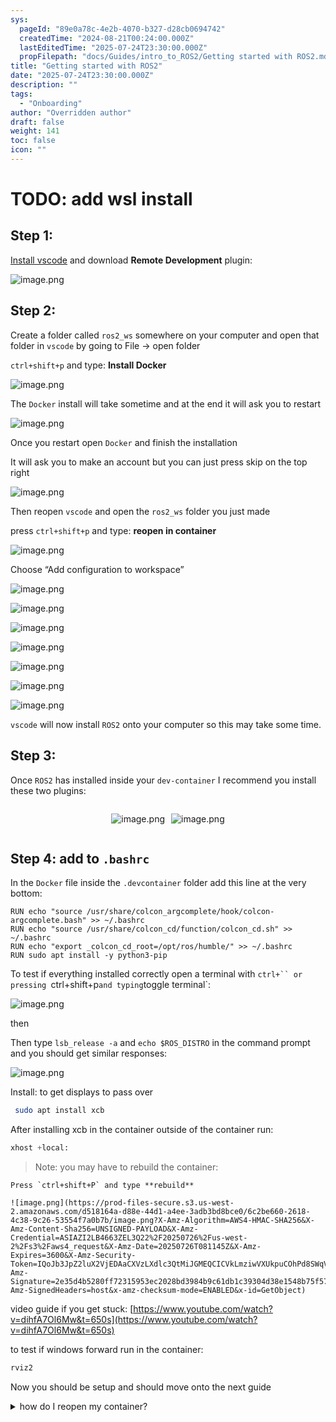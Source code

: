 ```yaml
---
sys:
  pageId: "89e0a78c-4e2b-4070-b327-d28cb0694742"
  createdTime: "2024-08-21T00:24:00.000Z"
  lastEditedTime: "2025-07-24T23:30:00.000Z"
  propFilepath: "docs/Guides/intro_to_ROS2/Getting started with ROS2.md"
title: "Getting started with ROS2"
date: "2025-07-24T23:30:00.000Z"
description: ""
tags:
  - "Onboarding"
author: "Overridden author"
draft: false
weight: 141
toc: false
icon: ""
---
```


# TODO: add wsl install

## Step 1:

[Install vscode](https://code.visualstudio.com/download) and download **Remote Development** plugin:

![image.png](https://prod-files-secure.s3.us-west-2.amazonaws.com/d518164a-d88e-44d1-a4ee-3adb3bd8bce0/efb52993-1881-4a40-b95e-6f020334f022/image.png?X-Amz-Algorithm=AWS4-HMAC-SHA256&X-Amz-Content-Sha256=UNSIGNED-PAYLOAD&X-Amz-Credential=ASIAZI2LB466U3C5MSNS%2F20250726%2Fus-west-2%2Fs3%2Faws4_request&X-Amz-Date=20250726T081141Z&X-Amz-Expires=3600&X-Amz-Security-Token=IQoJb3JpZ2luX2VjEDAaCXVzLXdlc3QtMiJIMEYCIQCg%2B%2FfDcBDOF2xsMiMdrbevayJMZRu7zfRyvqMeLC7IBQIhALBc2%2BehFl%2FROZN7fXBslor2GRfcpGA3nNTOciJvb0YRKv8DCFkQABoMNjM3NDIzMTgzODA1IgyQvFqhd9O%2BspViH0oq3APRuu7lVvzTPnDu3CcVOo3AIYrvHc7Afn14ZZt5jRoGV1kR0aBlvZLfQR%2F0hS1cPIN31nrdlNBkQYK6sd8iguN1ZSvmycK3RSzopP0ETBLZQRuDUnHIkwxOM1KFXqdqvSMPNBuqAj1y4HjpstSnkB%2Fj4GuHattl1OhQui%2F7FhMExncRyEchfx40oPBaZ73C8%2Fpr81n0diig5QMx8IuBFbayzOGz1cPbR6YaxDNlVhUrqSly99f%2BtOOW06Bd1np0itfLJdLsT6WDTae06fQ6n37Ly3%2BPWtOPKw3raEh1txbQpmdA0JOv7U5KmKtW%2FSiGXZLrfAkz4vthuixbqHT79ryxFP3ZTeHqKik0RKUVFPrY3W0f6XL%2BLGv21L%2BEaGJDlFUmXLwWPOTbwjRnlVH9WDmwZhSQAkgK3OCa%2FZ8bwLdokGcsL1iQ5XVcnuMp8G3mYfJk5F6lnxTWO6jsgXWx6ET9%2BVOB%2FCv0fzpV9cCetLRpnsgTWVQdTRLgB7wnTr%2F2YYLFEz3VpKofUU5yBRab2OysmLEYFTru5hNDUnDSvCRrZ3Ttsem4NvAg%2BpTvlYMb0VZVvQOgO0sFp5mN92xHRamCbTPfUlTv7p0tECzlKjBDrBNsX6ax9rLaEheSjzD4hpLEBjqkARRNNqKCDSTUkCMHwHXqYo9mprhouL%2BuyAIeyDi31XBklp0fLRorTy9UvRoLFkOAt2x0vaEuU%2BCII8bpydizMUtNWQlp6m09g1ORyWIjWSR8z7KIKxG5%2FaA9fAni1q3wkmVgAy58QfjdXMEsCiovRx6AuQs8HIlUUTgf0Ze4Xx4k%2FQTjY6jR9UWBa6Ej2JZKu6cVZkHCovprYV4pplC7YrsXxZwk&X-Amz-Signature=01c30e310b594f1c4a4cb9c71daad43008762a7938b30023cd14012a8fc91b99&X-Amz-SignedHeaders=host&x-amz-checksum-mode=ENABLED&x-id=GetObject)

## Step 2:

Create a folder called `ros2_ws` somewhere on your computer and open that folder in `vscode` by going to File → open folder 

`ctrl+shift+p` and type: **Install Docker**

![image.png](https://prod-files-secure.s3.us-west-2.amazonaws.com/d518164a-d88e-44d1-a4ee-3adb3bd8bce0/2269dc0e-1cd5-47ff-bceb-c04ad9b2eab0/image.png?X-Amz-Algorithm=AWS4-HMAC-SHA256&X-Amz-Content-Sha256=UNSIGNED-PAYLOAD&X-Amz-Credential=ASIAZI2LB466U3C5MSNS%2F20250726%2Fus-west-2%2Fs3%2Faws4_request&X-Amz-Date=20250726T081141Z&X-Amz-Expires=3600&X-Amz-Security-Token=IQoJb3JpZ2luX2VjEDAaCXVzLXdlc3QtMiJIMEYCIQCg%2B%2FfDcBDOF2xsMiMdrbevayJMZRu7zfRyvqMeLC7IBQIhALBc2%2BehFl%2FROZN7fXBslor2GRfcpGA3nNTOciJvb0YRKv8DCFkQABoMNjM3NDIzMTgzODA1IgyQvFqhd9O%2BspViH0oq3APRuu7lVvzTPnDu3CcVOo3AIYrvHc7Afn14ZZt5jRoGV1kR0aBlvZLfQR%2F0hS1cPIN31nrdlNBkQYK6sd8iguN1ZSvmycK3RSzopP0ETBLZQRuDUnHIkwxOM1KFXqdqvSMPNBuqAj1y4HjpstSnkB%2Fj4GuHattl1OhQui%2F7FhMExncRyEchfx40oPBaZ73C8%2Fpr81n0diig5QMx8IuBFbayzOGz1cPbR6YaxDNlVhUrqSly99f%2BtOOW06Bd1np0itfLJdLsT6WDTae06fQ6n37Ly3%2BPWtOPKw3raEh1txbQpmdA0JOv7U5KmKtW%2FSiGXZLrfAkz4vthuixbqHT79ryxFP3ZTeHqKik0RKUVFPrY3W0f6XL%2BLGv21L%2BEaGJDlFUmXLwWPOTbwjRnlVH9WDmwZhSQAkgK3OCa%2FZ8bwLdokGcsL1iQ5XVcnuMp8G3mYfJk5F6lnxTWO6jsgXWx6ET9%2BVOB%2FCv0fzpV9cCetLRpnsgTWVQdTRLgB7wnTr%2F2YYLFEz3VpKofUU5yBRab2OysmLEYFTru5hNDUnDSvCRrZ3Ttsem4NvAg%2BpTvlYMb0VZVvQOgO0sFp5mN92xHRamCbTPfUlTv7p0tECzlKjBDrBNsX6ax9rLaEheSjzD4hpLEBjqkARRNNqKCDSTUkCMHwHXqYo9mprhouL%2BuyAIeyDi31XBklp0fLRorTy9UvRoLFkOAt2x0vaEuU%2BCII8bpydizMUtNWQlp6m09g1ORyWIjWSR8z7KIKxG5%2FaA9fAni1q3wkmVgAy58QfjdXMEsCiovRx6AuQs8HIlUUTgf0Ze4Xx4k%2FQTjY6jR9UWBa6Ej2JZKu6cVZkHCovprYV4pplC7YrsXxZwk&X-Amz-Signature=d6d422658546ee494eac556acd269fece9f856eb4120255bd27b6d843f55889f&X-Amz-SignedHeaders=host&x-amz-checksum-mode=ENABLED&x-id=GetObject)

The `Docker` install will take sometime and at the end it will ask you to restart

![image.png](https://prod-files-secure.s3.us-west-2.amazonaws.com/d518164a-d88e-44d1-a4ee-3adb3bd8bce0/ed233f78-be33-4b1f-b89c-9c346c0e961e/image.png?X-Amz-Algorithm=AWS4-HMAC-SHA256&X-Amz-Content-Sha256=UNSIGNED-PAYLOAD&X-Amz-Credential=ASIAZI2LB466U3C5MSNS%2F20250726%2Fus-west-2%2Fs3%2Faws4_request&X-Amz-Date=20250726T081141Z&X-Amz-Expires=3600&X-Amz-Security-Token=IQoJb3JpZ2luX2VjEDAaCXVzLXdlc3QtMiJIMEYCIQCg%2B%2FfDcBDOF2xsMiMdrbevayJMZRu7zfRyvqMeLC7IBQIhALBc2%2BehFl%2FROZN7fXBslor2GRfcpGA3nNTOciJvb0YRKv8DCFkQABoMNjM3NDIzMTgzODA1IgyQvFqhd9O%2BspViH0oq3APRuu7lVvzTPnDu3CcVOo3AIYrvHc7Afn14ZZt5jRoGV1kR0aBlvZLfQR%2F0hS1cPIN31nrdlNBkQYK6sd8iguN1ZSvmycK3RSzopP0ETBLZQRuDUnHIkwxOM1KFXqdqvSMPNBuqAj1y4HjpstSnkB%2Fj4GuHattl1OhQui%2F7FhMExncRyEchfx40oPBaZ73C8%2Fpr81n0diig5QMx8IuBFbayzOGz1cPbR6YaxDNlVhUrqSly99f%2BtOOW06Bd1np0itfLJdLsT6WDTae06fQ6n37Ly3%2BPWtOPKw3raEh1txbQpmdA0JOv7U5KmKtW%2FSiGXZLrfAkz4vthuixbqHT79ryxFP3ZTeHqKik0RKUVFPrY3W0f6XL%2BLGv21L%2BEaGJDlFUmXLwWPOTbwjRnlVH9WDmwZhSQAkgK3OCa%2FZ8bwLdokGcsL1iQ5XVcnuMp8G3mYfJk5F6lnxTWO6jsgXWx6ET9%2BVOB%2FCv0fzpV9cCetLRpnsgTWVQdTRLgB7wnTr%2F2YYLFEz3VpKofUU5yBRab2OysmLEYFTru5hNDUnDSvCRrZ3Ttsem4NvAg%2BpTvlYMb0VZVvQOgO0sFp5mN92xHRamCbTPfUlTv7p0tECzlKjBDrBNsX6ax9rLaEheSjzD4hpLEBjqkARRNNqKCDSTUkCMHwHXqYo9mprhouL%2BuyAIeyDi31XBklp0fLRorTy9UvRoLFkOAt2x0vaEuU%2BCII8bpydizMUtNWQlp6m09g1ORyWIjWSR8z7KIKxG5%2FaA9fAni1q3wkmVgAy58QfjdXMEsCiovRx6AuQs8HIlUUTgf0Ze4Xx4k%2FQTjY6jR9UWBa6Ej2JZKu6cVZkHCovprYV4pplC7YrsXxZwk&X-Amz-Signature=39d49c9f3f1e4aaf1b4e15dae99cf48d0f38e4e82dd5070c676ff1b7a6e0450e&X-Amz-SignedHeaders=host&x-amz-checksum-mode=ENABLED&x-id=GetObject)

Once you restart open `Docker` and finish the installation

It will ask you to make an account but you can just press skip on the top right

![image.png](https://prod-files-secure.s3.us-west-2.amazonaws.com/d518164a-d88e-44d1-a4ee-3adb3bd8bce0/21010ad9-1659-4fd9-9f59-9932a09b2a3d/image.png?X-Amz-Algorithm=AWS4-HMAC-SHA256&X-Amz-Content-Sha256=UNSIGNED-PAYLOAD&X-Amz-Credential=ASIAZI2LB466U3C5MSNS%2F20250726%2Fus-west-2%2Fs3%2Faws4_request&X-Amz-Date=20250726T081141Z&X-Amz-Expires=3600&X-Amz-Security-Token=IQoJb3JpZ2luX2VjEDAaCXVzLXdlc3QtMiJIMEYCIQCg%2B%2FfDcBDOF2xsMiMdrbevayJMZRu7zfRyvqMeLC7IBQIhALBc2%2BehFl%2FROZN7fXBslor2GRfcpGA3nNTOciJvb0YRKv8DCFkQABoMNjM3NDIzMTgzODA1IgyQvFqhd9O%2BspViH0oq3APRuu7lVvzTPnDu3CcVOo3AIYrvHc7Afn14ZZt5jRoGV1kR0aBlvZLfQR%2F0hS1cPIN31nrdlNBkQYK6sd8iguN1ZSvmycK3RSzopP0ETBLZQRuDUnHIkwxOM1KFXqdqvSMPNBuqAj1y4HjpstSnkB%2Fj4GuHattl1OhQui%2F7FhMExncRyEchfx40oPBaZ73C8%2Fpr81n0diig5QMx8IuBFbayzOGz1cPbR6YaxDNlVhUrqSly99f%2BtOOW06Bd1np0itfLJdLsT6WDTae06fQ6n37Ly3%2BPWtOPKw3raEh1txbQpmdA0JOv7U5KmKtW%2FSiGXZLrfAkz4vthuixbqHT79ryxFP3ZTeHqKik0RKUVFPrY3W0f6XL%2BLGv21L%2BEaGJDlFUmXLwWPOTbwjRnlVH9WDmwZhSQAkgK3OCa%2FZ8bwLdokGcsL1iQ5XVcnuMp8G3mYfJk5F6lnxTWO6jsgXWx6ET9%2BVOB%2FCv0fzpV9cCetLRpnsgTWVQdTRLgB7wnTr%2F2YYLFEz3VpKofUU5yBRab2OysmLEYFTru5hNDUnDSvCRrZ3Ttsem4NvAg%2BpTvlYMb0VZVvQOgO0sFp5mN92xHRamCbTPfUlTv7p0tECzlKjBDrBNsX6ax9rLaEheSjzD4hpLEBjqkARRNNqKCDSTUkCMHwHXqYo9mprhouL%2BuyAIeyDi31XBklp0fLRorTy9UvRoLFkOAt2x0vaEuU%2BCII8bpydizMUtNWQlp6m09g1ORyWIjWSR8z7KIKxG5%2FaA9fAni1q3wkmVgAy58QfjdXMEsCiovRx6AuQs8HIlUUTgf0Ze4Xx4k%2FQTjY6jR9UWBa6Ej2JZKu6cVZkHCovprYV4pplC7YrsXxZwk&X-Amz-Signature=f81171cff7750f6d6a8d039b075a5b855e60540f4e25c6968e84c7098f62289b&X-Amz-SignedHeaders=host&x-amz-checksum-mode=ENABLED&x-id=GetObject)

Then reopen `vscode` and open the `ros2_ws` folder you just made

press `ctrl+shift+p` and type: **reopen in container**

![image.png](https://prod-files-secure.s3.us-west-2.amazonaws.com/d518164a-d88e-44d1-a4ee-3adb3bd8bce0/4e93b8c2-41ad-488c-8095-c74205196118/image.png?X-Amz-Algorithm=AWS4-HMAC-SHA256&X-Amz-Content-Sha256=UNSIGNED-PAYLOAD&X-Amz-Credential=ASIAZI2LB466U3C5MSNS%2F20250726%2Fus-west-2%2Fs3%2Faws4_request&X-Amz-Date=20250726T081141Z&X-Amz-Expires=3600&X-Amz-Security-Token=IQoJb3JpZ2luX2VjEDAaCXVzLXdlc3QtMiJIMEYCIQCg%2B%2FfDcBDOF2xsMiMdrbevayJMZRu7zfRyvqMeLC7IBQIhALBc2%2BehFl%2FROZN7fXBslor2GRfcpGA3nNTOciJvb0YRKv8DCFkQABoMNjM3NDIzMTgzODA1IgyQvFqhd9O%2BspViH0oq3APRuu7lVvzTPnDu3CcVOo3AIYrvHc7Afn14ZZt5jRoGV1kR0aBlvZLfQR%2F0hS1cPIN31nrdlNBkQYK6sd8iguN1ZSvmycK3RSzopP0ETBLZQRuDUnHIkwxOM1KFXqdqvSMPNBuqAj1y4HjpstSnkB%2Fj4GuHattl1OhQui%2F7FhMExncRyEchfx40oPBaZ73C8%2Fpr81n0diig5QMx8IuBFbayzOGz1cPbR6YaxDNlVhUrqSly99f%2BtOOW06Bd1np0itfLJdLsT6WDTae06fQ6n37Ly3%2BPWtOPKw3raEh1txbQpmdA0JOv7U5KmKtW%2FSiGXZLrfAkz4vthuixbqHT79ryxFP3ZTeHqKik0RKUVFPrY3W0f6XL%2BLGv21L%2BEaGJDlFUmXLwWPOTbwjRnlVH9WDmwZhSQAkgK3OCa%2FZ8bwLdokGcsL1iQ5XVcnuMp8G3mYfJk5F6lnxTWO6jsgXWx6ET9%2BVOB%2FCv0fzpV9cCetLRpnsgTWVQdTRLgB7wnTr%2F2YYLFEz3VpKofUU5yBRab2OysmLEYFTru5hNDUnDSvCRrZ3Ttsem4NvAg%2BpTvlYMb0VZVvQOgO0sFp5mN92xHRamCbTPfUlTv7p0tECzlKjBDrBNsX6ax9rLaEheSjzD4hpLEBjqkARRNNqKCDSTUkCMHwHXqYo9mprhouL%2BuyAIeyDi31XBklp0fLRorTy9UvRoLFkOAt2x0vaEuU%2BCII8bpydizMUtNWQlp6m09g1ORyWIjWSR8z7KIKxG5%2FaA9fAni1q3wkmVgAy58QfjdXMEsCiovRx6AuQs8HIlUUTgf0Ze4Xx4k%2FQTjY6jR9UWBa6Ej2JZKu6cVZkHCovprYV4pplC7YrsXxZwk&X-Amz-Signature=ac7881246e4b96c00e46f8328650260b84471d77a38bd15fd99d4262971cdc08&X-Amz-SignedHeaders=host&x-amz-checksum-mode=ENABLED&x-id=GetObject)

Choose “Add configuration to workspace”

![image.png](https://prod-files-secure.s3.us-west-2.amazonaws.com/d518164a-d88e-44d1-a4ee-3adb3bd8bce0/9560b282-5060-4989-ba37-97e7b2c22476/image.png?X-Amz-Algorithm=AWS4-HMAC-SHA256&X-Amz-Content-Sha256=UNSIGNED-PAYLOAD&X-Amz-Credential=ASIAZI2LB466U3C5MSNS%2F20250726%2Fus-west-2%2Fs3%2Faws4_request&X-Amz-Date=20250726T081141Z&X-Amz-Expires=3600&X-Amz-Security-Token=IQoJb3JpZ2luX2VjEDAaCXVzLXdlc3QtMiJIMEYCIQCg%2B%2FfDcBDOF2xsMiMdrbevayJMZRu7zfRyvqMeLC7IBQIhALBc2%2BehFl%2FROZN7fXBslor2GRfcpGA3nNTOciJvb0YRKv8DCFkQABoMNjM3NDIzMTgzODA1IgyQvFqhd9O%2BspViH0oq3APRuu7lVvzTPnDu3CcVOo3AIYrvHc7Afn14ZZt5jRoGV1kR0aBlvZLfQR%2F0hS1cPIN31nrdlNBkQYK6sd8iguN1ZSvmycK3RSzopP0ETBLZQRuDUnHIkwxOM1KFXqdqvSMPNBuqAj1y4HjpstSnkB%2Fj4GuHattl1OhQui%2F7FhMExncRyEchfx40oPBaZ73C8%2Fpr81n0diig5QMx8IuBFbayzOGz1cPbR6YaxDNlVhUrqSly99f%2BtOOW06Bd1np0itfLJdLsT6WDTae06fQ6n37Ly3%2BPWtOPKw3raEh1txbQpmdA0JOv7U5KmKtW%2FSiGXZLrfAkz4vthuixbqHT79ryxFP3ZTeHqKik0RKUVFPrY3W0f6XL%2BLGv21L%2BEaGJDlFUmXLwWPOTbwjRnlVH9WDmwZhSQAkgK3OCa%2FZ8bwLdokGcsL1iQ5XVcnuMp8G3mYfJk5F6lnxTWO6jsgXWx6ET9%2BVOB%2FCv0fzpV9cCetLRpnsgTWVQdTRLgB7wnTr%2F2YYLFEz3VpKofUU5yBRab2OysmLEYFTru5hNDUnDSvCRrZ3Ttsem4NvAg%2BpTvlYMb0VZVvQOgO0sFp5mN92xHRamCbTPfUlTv7p0tECzlKjBDrBNsX6ax9rLaEheSjzD4hpLEBjqkARRNNqKCDSTUkCMHwHXqYo9mprhouL%2BuyAIeyDi31XBklp0fLRorTy9UvRoLFkOAt2x0vaEuU%2BCII8bpydizMUtNWQlp6m09g1ORyWIjWSR8z7KIKxG5%2FaA9fAni1q3wkmVgAy58QfjdXMEsCiovRx6AuQs8HIlUUTgf0Ze4Xx4k%2FQTjY6jR9UWBa6Ej2JZKu6cVZkHCovprYV4pplC7YrsXxZwk&X-Amz-Signature=8565c3710119ea475b29f02b87c4b69190aaec3c17e0219c7e26365112e2e0e4&X-Amz-SignedHeaders=host&x-amz-checksum-mode=ENABLED&x-id=GetObject)

![image.png](https://prod-files-secure.s3.us-west-2.amazonaws.com/d518164a-d88e-44d1-a4ee-3adb3bd8bce0/2ee63f81-886b-48e8-a553-dc6e5eac99e4/image.png?X-Amz-Algorithm=AWS4-HMAC-SHA256&X-Amz-Content-Sha256=UNSIGNED-PAYLOAD&X-Amz-Credential=ASIAZI2LB466U3C5MSNS%2F20250726%2Fus-west-2%2Fs3%2Faws4_request&X-Amz-Date=20250726T081141Z&X-Amz-Expires=3600&X-Amz-Security-Token=IQoJb3JpZ2luX2VjEDAaCXVzLXdlc3QtMiJIMEYCIQCg%2B%2FfDcBDOF2xsMiMdrbevayJMZRu7zfRyvqMeLC7IBQIhALBc2%2BehFl%2FROZN7fXBslor2GRfcpGA3nNTOciJvb0YRKv8DCFkQABoMNjM3NDIzMTgzODA1IgyQvFqhd9O%2BspViH0oq3APRuu7lVvzTPnDu3CcVOo3AIYrvHc7Afn14ZZt5jRoGV1kR0aBlvZLfQR%2F0hS1cPIN31nrdlNBkQYK6sd8iguN1ZSvmycK3RSzopP0ETBLZQRuDUnHIkwxOM1KFXqdqvSMPNBuqAj1y4HjpstSnkB%2Fj4GuHattl1OhQui%2F7FhMExncRyEchfx40oPBaZ73C8%2Fpr81n0diig5QMx8IuBFbayzOGz1cPbR6YaxDNlVhUrqSly99f%2BtOOW06Bd1np0itfLJdLsT6WDTae06fQ6n37Ly3%2BPWtOPKw3raEh1txbQpmdA0JOv7U5KmKtW%2FSiGXZLrfAkz4vthuixbqHT79ryxFP3ZTeHqKik0RKUVFPrY3W0f6XL%2BLGv21L%2BEaGJDlFUmXLwWPOTbwjRnlVH9WDmwZhSQAkgK3OCa%2FZ8bwLdokGcsL1iQ5XVcnuMp8G3mYfJk5F6lnxTWO6jsgXWx6ET9%2BVOB%2FCv0fzpV9cCetLRpnsgTWVQdTRLgB7wnTr%2F2YYLFEz3VpKofUU5yBRab2OysmLEYFTru5hNDUnDSvCRrZ3Ttsem4NvAg%2BpTvlYMb0VZVvQOgO0sFp5mN92xHRamCbTPfUlTv7p0tECzlKjBDrBNsX6ax9rLaEheSjzD4hpLEBjqkARRNNqKCDSTUkCMHwHXqYo9mprhouL%2BuyAIeyDi31XBklp0fLRorTy9UvRoLFkOAt2x0vaEuU%2BCII8bpydizMUtNWQlp6m09g1ORyWIjWSR8z7KIKxG5%2FaA9fAni1q3wkmVgAy58QfjdXMEsCiovRx6AuQs8HIlUUTgf0Ze4Xx4k%2FQTjY6jR9UWBa6Ej2JZKu6cVZkHCovprYV4pplC7YrsXxZwk&X-Amz-Signature=ad4fb856a27b9433d8c23930d744586d5d6e73c28f4ddf8c9d5f624fa3df7d17&X-Amz-SignedHeaders=host&x-amz-checksum-mode=ENABLED&x-id=GetObject)

![image.png](https://prod-files-secure.s3.us-west-2.amazonaws.com/d518164a-d88e-44d1-a4ee-3adb3bd8bce0/e0fd626c-c8b6-4b2c-95d1-fa4c26514504/image.png?X-Amz-Algorithm=AWS4-HMAC-SHA256&X-Amz-Content-Sha256=UNSIGNED-PAYLOAD&X-Amz-Credential=ASIAZI2LB466U3C5MSNS%2F20250726%2Fus-west-2%2Fs3%2Faws4_request&X-Amz-Date=20250726T081141Z&X-Amz-Expires=3600&X-Amz-Security-Token=IQoJb3JpZ2luX2VjEDAaCXVzLXdlc3QtMiJIMEYCIQCg%2B%2FfDcBDOF2xsMiMdrbevayJMZRu7zfRyvqMeLC7IBQIhALBc2%2BehFl%2FROZN7fXBslor2GRfcpGA3nNTOciJvb0YRKv8DCFkQABoMNjM3NDIzMTgzODA1IgyQvFqhd9O%2BspViH0oq3APRuu7lVvzTPnDu3CcVOo3AIYrvHc7Afn14ZZt5jRoGV1kR0aBlvZLfQR%2F0hS1cPIN31nrdlNBkQYK6sd8iguN1ZSvmycK3RSzopP0ETBLZQRuDUnHIkwxOM1KFXqdqvSMPNBuqAj1y4HjpstSnkB%2Fj4GuHattl1OhQui%2F7FhMExncRyEchfx40oPBaZ73C8%2Fpr81n0diig5QMx8IuBFbayzOGz1cPbR6YaxDNlVhUrqSly99f%2BtOOW06Bd1np0itfLJdLsT6WDTae06fQ6n37Ly3%2BPWtOPKw3raEh1txbQpmdA0JOv7U5KmKtW%2FSiGXZLrfAkz4vthuixbqHT79ryxFP3ZTeHqKik0RKUVFPrY3W0f6XL%2BLGv21L%2BEaGJDlFUmXLwWPOTbwjRnlVH9WDmwZhSQAkgK3OCa%2FZ8bwLdokGcsL1iQ5XVcnuMp8G3mYfJk5F6lnxTWO6jsgXWx6ET9%2BVOB%2FCv0fzpV9cCetLRpnsgTWVQdTRLgB7wnTr%2F2YYLFEz3VpKofUU5yBRab2OysmLEYFTru5hNDUnDSvCRrZ3Ttsem4NvAg%2BpTvlYMb0VZVvQOgO0sFp5mN92xHRamCbTPfUlTv7p0tECzlKjBDrBNsX6ax9rLaEheSjzD4hpLEBjqkARRNNqKCDSTUkCMHwHXqYo9mprhouL%2BuyAIeyDi31XBklp0fLRorTy9UvRoLFkOAt2x0vaEuU%2BCII8bpydizMUtNWQlp6m09g1ORyWIjWSR8z7KIKxG5%2FaA9fAni1q3wkmVgAy58QfjdXMEsCiovRx6AuQs8HIlUUTgf0Ze4Xx4k%2FQTjY6jR9UWBa6Ej2JZKu6cVZkHCovprYV4pplC7YrsXxZwk&X-Amz-Signature=6f6d2f640c8fe46090a90c3fc3c37e31a6c6705c2496fdf69ddfdea643b4399d&X-Amz-SignedHeaders=host&x-amz-checksum-mode=ENABLED&x-id=GetObject)

![image.png](https://prod-files-secure.s3.us-west-2.amazonaws.com/d518164a-d88e-44d1-a4ee-3adb3bd8bce0/a2e13f50-d2ab-4719-a4c2-7ced634bfc9d/image.png?X-Amz-Algorithm=AWS4-HMAC-SHA256&X-Amz-Content-Sha256=UNSIGNED-PAYLOAD&X-Amz-Credential=ASIAZI2LB466U3C5MSNS%2F20250726%2Fus-west-2%2Fs3%2Faws4_request&X-Amz-Date=20250726T081141Z&X-Amz-Expires=3600&X-Amz-Security-Token=IQoJb3JpZ2luX2VjEDAaCXVzLXdlc3QtMiJIMEYCIQCg%2B%2FfDcBDOF2xsMiMdrbevayJMZRu7zfRyvqMeLC7IBQIhALBc2%2BehFl%2FROZN7fXBslor2GRfcpGA3nNTOciJvb0YRKv8DCFkQABoMNjM3NDIzMTgzODA1IgyQvFqhd9O%2BspViH0oq3APRuu7lVvzTPnDu3CcVOo3AIYrvHc7Afn14ZZt5jRoGV1kR0aBlvZLfQR%2F0hS1cPIN31nrdlNBkQYK6sd8iguN1ZSvmycK3RSzopP0ETBLZQRuDUnHIkwxOM1KFXqdqvSMPNBuqAj1y4HjpstSnkB%2Fj4GuHattl1OhQui%2F7FhMExncRyEchfx40oPBaZ73C8%2Fpr81n0diig5QMx8IuBFbayzOGz1cPbR6YaxDNlVhUrqSly99f%2BtOOW06Bd1np0itfLJdLsT6WDTae06fQ6n37Ly3%2BPWtOPKw3raEh1txbQpmdA0JOv7U5KmKtW%2FSiGXZLrfAkz4vthuixbqHT79ryxFP3ZTeHqKik0RKUVFPrY3W0f6XL%2BLGv21L%2BEaGJDlFUmXLwWPOTbwjRnlVH9WDmwZhSQAkgK3OCa%2FZ8bwLdokGcsL1iQ5XVcnuMp8G3mYfJk5F6lnxTWO6jsgXWx6ET9%2BVOB%2FCv0fzpV9cCetLRpnsgTWVQdTRLgB7wnTr%2F2YYLFEz3VpKofUU5yBRab2OysmLEYFTru5hNDUnDSvCRrZ3Ttsem4NvAg%2BpTvlYMb0VZVvQOgO0sFp5mN92xHRamCbTPfUlTv7p0tECzlKjBDrBNsX6ax9rLaEheSjzD4hpLEBjqkARRNNqKCDSTUkCMHwHXqYo9mprhouL%2BuyAIeyDi31XBklp0fLRorTy9UvRoLFkOAt2x0vaEuU%2BCII8bpydizMUtNWQlp6m09g1ORyWIjWSR8z7KIKxG5%2FaA9fAni1q3wkmVgAy58QfjdXMEsCiovRx6AuQs8HIlUUTgf0Ze4Xx4k%2FQTjY6jR9UWBa6Ej2JZKu6cVZkHCovprYV4pplC7YrsXxZwk&X-Amz-Signature=45fc41ec39e246bc5f3786b7866113ad1db6cf39b7fb7591a84a70c22f447b54&X-Amz-SignedHeaders=host&x-amz-checksum-mode=ENABLED&x-id=GetObject)

![image.png](https://prod-files-secure.s3.us-west-2.amazonaws.com/d518164a-d88e-44d1-a4ee-3adb3bd8bce0/6cc478ad-aaba-4bf7-9fcc-403277ab896c/image.png?X-Amz-Algorithm=AWS4-HMAC-SHA256&X-Amz-Content-Sha256=UNSIGNED-PAYLOAD&X-Amz-Credential=ASIAZI2LB466U3C5MSNS%2F20250726%2Fus-west-2%2Fs3%2Faws4_request&X-Amz-Date=20250726T081141Z&X-Amz-Expires=3600&X-Amz-Security-Token=IQoJb3JpZ2luX2VjEDAaCXVzLXdlc3QtMiJIMEYCIQCg%2B%2FfDcBDOF2xsMiMdrbevayJMZRu7zfRyvqMeLC7IBQIhALBc2%2BehFl%2FROZN7fXBslor2GRfcpGA3nNTOciJvb0YRKv8DCFkQABoMNjM3NDIzMTgzODA1IgyQvFqhd9O%2BspViH0oq3APRuu7lVvzTPnDu3CcVOo3AIYrvHc7Afn14ZZt5jRoGV1kR0aBlvZLfQR%2F0hS1cPIN31nrdlNBkQYK6sd8iguN1ZSvmycK3RSzopP0ETBLZQRuDUnHIkwxOM1KFXqdqvSMPNBuqAj1y4HjpstSnkB%2Fj4GuHattl1OhQui%2F7FhMExncRyEchfx40oPBaZ73C8%2Fpr81n0diig5QMx8IuBFbayzOGz1cPbR6YaxDNlVhUrqSly99f%2BtOOW06Bd1np0itfLJdLsT6WDTae06fQ6n37Ly3%2BPWtOPKw3raEh1txbQpmdA0JOv7U5KmKtW%2FSiGXZLrfAkz4vthuixbqHT79ryxFP3ZTeHqKik0RKUVFPrY3W0f6XL%2BLGv21L%2BEaGJDlFUmXLwWPOTbwjRnlVH9WDmwZhSQAkgK3OCa%2FZ8bwLdokGcsL1iQ5XVcnuMp8G3mYfJk5F6lnxTWO6jsgXWx6ET9%2BVOB%2FCv0fzpV9cCetLRpnsgTWVQdTRLgB7wnTr%2F2YYLFEz3VpKofUU5yBRab2OysmLEYFTru5hNDUnDSvCRrZ3Ttsem4NvAg%2BpTvlYMb0VZVvQOgO0sFp5mN92xHRamCbTPfUlTv7p0tECzlKjBDrBNsX6ax9rLaEheSjzD4hpLEBjqkARRNNqKCDSTUkCMHwHXqYo9mprhouL%2BuyAIeyDi31XBklp0fLRorTy9UvRoLFkOAt2x0vaEuU%2BCII8bpydizMUtNWQlp6m09g1ORyWIjWSR8z7KIKxG5%2FaA9fAni1q3wkmVgAy58QfjdXMEsCiovRx6AuQs8HIlUUTgf0Ze4Xx4k%2FQTjY6jR9UWBa6Ej2JZKu6cVZkHCovprYV4pplC7YrsXxZwk&X-Amz-Signature=f95252c1a81e4d6dc8e8ccd77a26469ebd150d4b42e1aa160e29e46a1b8125f2&X-Amz-SignedHeaders=host&x-amz-checksum-mode=ENABLED&x-id=GetObject)

![image.png](https://prod-files-secure.s3.us-west-2.amazonaws.com/d518164a-d88e-44d1-a4ee-3adb3bd8bce0/53255b28-f75e-430f-b9e3-c0ac8577e42b/image.png?X-Amz-Algorithm=AWS4-HMAC-SHA256&X-Amz-Content-Sha256=UNSIGNED-PAYLOAD&X-Amz-Credential=ASIAZI2LB466U3C5MSNS%2F20250726%2Fus-west-2%2Fs3%2Faws4_request&X-Amz-Date=20250726T081141Z&X-Amz-Expires=3600&X-Amz-Security-Token=IQoJb3JpZ2luX2VjEDAaCXVzLXdlc3QtMiJIMEYCIQCg%2B%2FfDcBDOF2xsMiMdrbevayJMZRu7zfRyvqMeLC7IBQIhALBc2%2BehFl%2FROZN7fXBslor2GRfcpGA3nNTOciJvb0YRKv8DCFkQABoMNjM3NDIzMTgzODA1IgyQvFqhd9O%2BspViH0oq3APRuu7lVvzTPnDu3CcVOo3AIYrvHc7Afn14ZZt5jRoGV1kR0aBlvZLfQR%2F0hS1cPIN31nrdlNBkQYK6sd8iguN1ZSvmycK3RSzopP0ETBLZQRuDUnHIkwxOM1KFXqdqvSMPNBuqAj1y4HjpstSnkB%2Fj4GuHattl1OhQui%2F7FhMExncRyEchfx40oPBaZ73C8%2Fpr81n0diig5QMx8IuBFbayzOGz1cPbR6YaxDNlVhUrqSly99f%2BtOOW06Bd1np0itfLJdLsT6WDTae06fQ6n37Ly3%2BPWtOPKw3raEh1txbQpmdA0JOv7U5KmKtW%2FSiGXZLrfAkz4vthuixbqHT79ryxFP3ZTeHqKik0RKUVFPrY3W0f6XL%2BLGv21L%2BEaGJDlFUmXLwWPOTbwjRnlVH9WDmwZhSQAkgK3OCa%2FZ8bwLdokGcsL1iQ5XVcnuMp8G3mYfJk5F6lnxTWO6jsgXWx6ET9%2BVOB%2FCv0fzpV9cCetLRpnsgTWVQdTRLgB7wnTr%2F2YYLFEz3VpKofUU5yBRab2OysmLEYFTru5hNDUnDSvCRrZ3Ttsem4NvAg%2BpTvlYMb0VZVvQOgO0sFp5mN92xHRamCbTPfUlTv7p0tECzlKjBDrBNsX6ax9rLaEheSjzD4hpLEBjqkARRNNqKCDSTUkCMHwHXqYo9mprhouL%2BuyAIeyDi31XBklp0fLRorTy9UvRoLFkOAt2x0vaEuU%2BCII8bpydizMUtNWQlp6m09g1ORyWIjWSR8z7KIKxG5%2FaA9fAni1q3wkmVgAy58QfjdXMEsCiovRx6AuQs8HIlUUTgf0Ze4Xx4k%2FQTjY6jR9UWBa6Ej2JZKu6cVZkHCovprYV4pplC7YrsXxZwk&X-Amz-Signature=36500c05421c51ec5b3c598c0ea45a61df2783064bedfa1d9156a1cd5d7b97c5&X-Amz-SignedHeaders=host&x-amz-checksum-mode=ENABLED&x-id=GetObject)

![image.png](https://prod-files-secure.s3.us-west-2.amazonaws.com/d518164a-d88e-44d1-a4ee-3adb3bd8bce0/7c562767-5af9-4ffb-97d1-327bcdf4ee00/image.png?X-Amz-Algorithm=AWS4-HMAC-SHA256&X-Amz-Content-Sha256=UNSIGNED-PAYLOAD&X-Amz-Credential=ASIAZI2LB466U3C5MSNS%2F20250726%2Fus-west-2%2Fs3%2Faws4_request&X-Amz-Date=20250726T081141Z&X-Amz-Expires=3600&X-Amz-Security-Token=IQoJb3JpZ2luX2VjEDAaCXVzLXdlc3QtMiJIMEYCIQCg%2B%2FfDcBDOF2xsMiMdrbevayJMZRu7zfRyvqMeLC7IBQIhALBc2%2BehFl%2FROZN7fXBslor2GRfcpGA3nNTOciJvb0YRKv8DCFkQABoMNjM3NDIzMTgzODA1IgyQvFqhd9O%2BspViH0oq3APRuu7lVvzTPnDu3CcVOo3AIYrvHc7Afn14ZZt5jRoGV1kR0aBlvZLfQR%2F0hS1cPIN31nrdlNBkQYK6sd8iguN1ZSvmycK3RSzopP0ETBLZQRuDUnHIkwxOM1KFXqdqvSMPNBuqAj1y4HjpstSnkB%2Fj4GuHattl1OhQui%2F7FhMExncRyEchfx40oPBaZ73C8%2Fpr81n0diig5QMx8IuBFbayzOGz1cPbR6YaxDNlVhUrqSly99f%2BtOOW06Bd1np0itfLJdLsT6WDTae06fQ6n37Ly3%2BPWtOPKw3raEh1txbQpmdA0JOv7U5KmKtW%2FSiGXZLrfAkz4vthuixbqHT79ryxFP3ZTeHqKik0RKUVFPrY3W0f6XL%2BLGv21L%2BEaGJDlFUmXLwWPOTbwjRnlVH9WDmwZhSQAkgK3OCa%2FZ8bwLdokGcsL1iQ5XVcnuMp8G3mYfJk5F6lnxTWO6jsgXWx6ET9%2BVOB%2FCv0fzpV9cCetLRpnsgTWVQdTRLgB7wnTr%2F2YYLFEz3VpKofUU5yBRab2OysmLEYFTru5hNDUnDSvCRrZ3Ttsem4NvAg%2BpTvlYMb0VZVvQOgO0sFp5mN92xHRamCbTPfUlTv7p0tECzlKjBDrBNsX6ax9rLaEheSjzD4hpLEBjqkARRNNqKCDSTUkCMHwHXqYo9mprhouL%2BuyAIeyDi31XBklp0fLRorTy9UvRoLFkOAt2x0vaEuU%2BCII8bpydizMUtNWQlp6m09g1ORyWIjWSR8z7KIKxG5%2FaA9fAni1q3wkmVgAy58QfjdXMEsCiovRx6AuQs8HIlUUTgf0Ze4Xx4k%2FQTjY6jR9UWBa6Ej2JZKu6cVZkHCovprYV4pplC7YrsXxZwk&X-Amz-Signature=f1dbbb82764d33c92362089fa84fbb91be6d27b39bdf25581f43da01ca0c0190&X-Amz-SignedHeaders=host&x-amz-checksum-mode=ENABLED&x-id=GetObject)

`vscode` will now install `ROS2` onto your computer so this may take some time.

## Step 3:

Once `ROS2` has installed inside your `dev-container` I recommend you install these two plugins:

<div style="display: flex;flex-direction: row; column-gap:10px; max-width: 630px;justify-content: center;">
<div>

![image.png](https://prod-files-secure.s3.us-west-2.amazonaws.com/d518164a-d88e-44d1-a4ee-3adb3bd8bce0/3fc3d550-5a54-4ba1-ba6b-faa01cdb7369/image.png?X-Amz-Algorithm=AWS4-HMAC-SHA256&X-Amz-Content-Sha256=UNSIGNED-PAYLOAD&X-Amz-Credential=ASIAZI2LB466543LM5VK%2F20250726%2Fus-west-2%2Fs3%2Faws4_request&X-Amz-Date=20250726T081143Z&X-Amz-Expires=3600&X-Amz-Security-Token=IQoJb3JpZ2luX2VjEDAaCXVzLXdlc3QtMiJIMEYCIQCfmfQwAKfxFE44Ru4uB6mFkkhB71zZPFh8yLMktzgrfwIhAKP0xpC09Kq0ywKEylz7pXfpx4a35qg6Hs80%2FV4bgkWgKv8DCFkQABoMNjM3NDIzMTgzODA1IgzDdHpsXV%2Fo%2Fvq1hNQq3APv8U0w0rLXTOFnKT5t3vSNe1b7XhfmwxYe9yRaiSgUvEadENJYYAc4%2Fe8EwEq2xxS0WlRedyPcjRd6JwAeLyMqz8LVsUnvAkGI1PV9kQGpuVrmGBUDRo5VPsP6yBA8HMGUr7qfyiMMqk9eL1zyfoe%2F4yynir5OUp6DjLA%2FAqPKUi8LUnzQO5TlvVNKC48MMP4oYTEFqRWTWxFxOLxEajzvu9GzsNJ%2BpG51bMSkeqMSDM04JQmlZatxwT2Qv7YD3RgXBV6BdxfomrHAwn8yoo6hj4YKRdJEGpTMJ4arcwOoL0GmgwQOrNBZfB%2F1Pj%2Bx3KLzEMPWDDm575xUCWOIMbZc7D1Fqy4MGxOO5JhNN84gzOP2C2p8d4dV0ToZDzCtvyuRL1uPOMuzMVmZ9rxTt40suIqmkBvyzczbV%2Fj8GX%2Fu0IWh0cylTYbuvbOl4cejdmeGPiiDVSS%2BNEUkJw%2BZLzNLe1NyB5C79hi%2B2R2j%2BpR%2FAnlajKGIJmt4N6zTM%2BDtdkt%2FUS0RaN8k4R%2BRsOu3qkmPAozRwJJGgT2UVubvlLLND1ff2I87uHXzPkmU5gwRgtWCsMPoPgnn5xVDzpO0cN4HhfD%2F369QD30U54AxwNyCLH1d9Yx106QGjadUrzCIhpLEBjqkAWSGQBCrx7HqRJkHDiHcbxJgw4qflLIa0pcDkkXKu0%2FxXJ9Zh5OyGEwxliBl7eitFV%2FN8q513bZ7cKIIhswF9jepihuRuPX%2BxEX%2BO0ViQS1JdHOK9aKMETbVr0w6b57NFpnwJ35iEqFzRoWI30l3LbxOFyq3LEiXaivHfuGq5uCp9qioQGMJNKoLUsn2XkdTWh4p2Xmb7rStVJm5rvGLyBIAw8yK&X-Amz-Signature=f47e55f37d6823388f6e74c521a37943beb278d8f0e728fbf8b264363fccc4d1&X-Amz-SignedHeaders=host&x-amz-checksum-mode=ENABLED&x-id=GetObject)

</div>
<div>

![image.png](https://prod-files-secure.s3.us-west-2.amazonaws.com/d518164a-d88e-44d1-a4ee-3adb3bd8bce0/d994cc66-13c2-4093-a5a3-f84cf4601a82/image.png?X-Amz-Algorithm=AWS4-HMAC-SHA256&X-Amz-Content-Sha256=UNSIGNED-PAYLOAD&X-Amz-Credential=ASIAZI2LB4662QTB3P3T%2F20250726%2Fus-west-2%2Fs3%2Faws4_request&X-Amz-Date=20250726T081143Z&X-Amz-Expires=3600&X-Amz-Security-Token=IQoJb3JpZ2luX2VjEDAaCXVzLXdlc3QtMiJHMEUCIQD%2BL4zzwqVDQZDzrD15N1Jaxf7yZdKuz1JrB0%2Bb10%2B3%2FQIga%2FuggVg6keK6dVWG8zDWGyrIBlbUITyrejOCK0YqrrUq%2FwMIWRAAGgw2Mzc0MjMxODM4MDUiDGgI2ZO%2BZH6BQiso%2FyrcA4kIDCzoMRSQ8Mt9f%2FphS6MgbfYwhT4ofIyN1eJPoPlCL6EVeOQsqMTXsfUg9HNmHBJ%2F8FG1D8DHd3Atq4onQ6phWWMZiiqo5%2F9OTdi8apHgrZAbuSeneuQjg5U4xpfDatxCa6SjQUmsQR01aWMZaS7ac2UZPjcL40E4asKy%2FRVtkEWUpp4mOfH2o2EoOLv1IkGqhzmKNEltEePb3Jjs1P5472iOVrz4gDkykbnuOexT9Nte5SoZSrLVF0LnAF4FgHJXg0%2B4HgHotoVXn9opEz6aD9Zu7KQ%2BIoz5iASROixvir6lX1PipPjW0xwtAz1SnR18t0L7j1fNNfAr%2BS6HVia%2FROcIraCawBMYYk4lQaYx3ASk3jY3IbJophRvg6GAnzpyeQ%2B79SbwcI4X84uCJdPmge%2FUwI%2Fv%2BeM4BdlE7KK1u9vEzhsPW6FvAH7eFDrcn52BFMg2J7vHXiL3sqRUzvNoivd48pV1rFzjWrCESzf5HhEn485BrbhI0U03cSiVM5EUFhYCsOna0WhWB3oIKvm756%2Br7fgb5uQgVD9BgEYgNPFFk8jV0CUB9b8wW8whtAc%2Bdi5QnMMu37%2BJWeSx%2FnTfcnYpVIicPodWabaXIQFvC%2FTZo5WeXEG63HEPMISGksQGOqUBUz%2BgXrn70oJAnTMHsePx0%2B2zyuVPXHN7xSM7iWZYQ8Jh7OD1%2BV2Uv4a2JBBcd4W4G7A59CTLEnlhqDvO3CS%2FzZ5Or48aau6MeGmNgmdAolSbGqKUlQnZwXDgZ8EmmYsMW9K27iiuouyV3tNcxRzzurLTooV%2BAvC3VFUfmhd6voobsmCCAzsYBpx0Y8MTfkqBx8ani5%2BCLS34B9vfUp6sylS8F5gC&X-Amz-Signature=827f0f78bf5efc8e44ce4e47a2aa97de91daa7ce6b9483a5382110798152a3b9&X-Amz-SignedHeaders=host&x-amz-checksum-mode=ENABLED&x-id=GetObject)

</div>
</div>

## Step 4: add to `.bashrc`

In the `Docker` file inside the `.devcontainer` folder add this line at the very bottom: 

```docker
RUN echo "source /usr/share/colcon_argcomplete/hook/colcon-argcomplete.bash" >> ~/.bashrc
RUN echo "source /usr/share/colcon_cd/function/colcon_cd.sh" >> ~/.bashrc
RUN echo "export _colcon_cd_root=/opt/ros/humble/" >> ~/.bashrc
RUN sudo apt install -y python3-pip 
```

To test if everything installed correctly open a terminal with `ctrl+`` or pressing `ctrl+shift+p` and typing `toggle terminal`:

![image.png](https://prod-files-secure.s3.us-west-2.amazonaws.com/d518164a-d88e-44d1-a4ee-3adb3bd8bce0/6a4943d8-b04e-4c02-9a58-775f3384d1a5/image.png?X-Amz-Algorithm=AWS4-HMAC-SHA256&X-Amz-Content-Sha256=UNSIGNED-PAYLOAD&X-Amz-Credential=ASIAZI2LB466U3C5MSNS%2F20250726%2Fus-west-2%2Fs3%2Faws4_request&X-Amz-Date=20250726T081141Z&X-Amz-Expires=3600&X-Amz-Security-Token=IQoJb3JpZ2luX2VjEDAaCXVzLXdlc3QtMiJIMEYCIQCg%2B%2FfDcBDOF2xsMiMdrbevayJMZRu7zfRyvqMeLC7IBQIhALBc2%2BehFl%2FROZN7fXBslor2GRfcpGA3nNTOciJvb0YRKv8DCFkQABoMNjM3NDIzMTgzODA1IgyQvFqhd9O%2BspViH0oq3APRuu7lVvzTPnDu3CcVOo3AIYrvHc7Afn14ZZt5jRoGV1kR0aBlvZLfQR%2F0hS1cPIN31nrdlNBkQYK6sd8iguN1ZSvmycK3RSzopP0ETBLZQRuDUnHIkwxOM1KFXqdqvSMPNBuqAj1y4HjpstSnkB%2Fj4GuHattl1OhQui%2F7FhMExncRyEchfx40oPBaZ73C8%2Fpr81n0diig5QMx8IuBFbayzOGz1cPbR6YaxDNlVhUrqSly99f%2BtOOW06Bd1np0itfLJdLsT6WDTae06fQ6n37Ly3%2BPWtOPKw3raEh1txbQpmdA0JOv7U5KmKtW%2FSiGXZLrfAkz4vthuixbqHT79ryxFP3ZTeHqKik0RKUVFPrY3W0f6XL%2BLGv21L%2BEaGJDlFUmXLwWPOTbwjRnlVH9WDmwZhSQAkgK3OCa%2FZ8bwLdokGcsL1iQ5XVcnuMp8G3mYfJk5F6lnxTWO6jsgXWx6ET9%2BVOB%2FCv0fzpV9cCetLRpnsgTWVQdTRLgB7wnTr%2F2YYLFEz3VpKofUU5yBRab2OysmLEYFTru5hNDUnDSvCRrZ3Ttsem4NvAg%2BpTvlYMb0VZVvQOgO0sFp5mN92xHRamCbTPfUlTv7p0tECzlKjBDrBNsX6ax9rLaEheSjzD4hpLEBjqkARRNNqKCDSTUkCMHwHXqYo9mprhouL%2BuyAIeyDi31XBklp0fLRorTy9UvRoLFkOAt2x0vaEuU%2BCII8bpydizMUtNWQlp6m09g1ORyWIjWSR8z7KIKxG5%2FaA9fAni1q3wkmVgAy58QfjdXMEsCiovRx6AuQs8HIlUUTgf0Ze4Xx4k%2FQTjY6jR9UWBa6Ej2JZKu6cVZkHCovprYV4pplC7YrsXxZwk&X-Amz-Signature=0085050bdb7f1eef989f73f99b98c54d84a54f9c4ce259b9fd5f3c7d295a022c&X-Amz-SignedHeaders=host&x-amz-checksum-mode=ENABLED&x-id=GetObject)

then 

Then type `lsb_release -a` and `echo $ROS_DISTRO` in the command prompt and you should get similar responses:

![image.png](https://prod-files-secure.s3.us-west-2.amazonaws.com/d518164a-d88e-44d1-a4ee-3adb3bd8bce0/3e635dec-a805-4e85-8b9e-d000e5b71a4e/image.png?X-Amz-Algorithm=AWS4-HMAC-SHA256&X-Amz-Content-Sha256=UNSIGNED-PAYLOAD&X-Amz-Credential=ASIAZI2LB466U3C5MSNS%2F20250726%2Fus-west-2%2Fs3%2Faws4_request&X-Amz-Date=20250726T081141Z&X-Amz-Expires=3600&X-Amz-Security-Token=IQoJb3JpZ2luX2VjEDAaCXVzLXdlc3QtMiJIMEYCIQCg%2B%2FfDcBDOF2xsMiMdrbevayJMZRu7zfRyvqMeLC7IBQIhALBc2%2BehFl%2FROZN7fXBslor2GRfcpGA3nNTOciJvb0YRKv8DCFkQABoMNjM3NDIzMTgzODA1IgyQvFqhd9O%2BspViH0oq3APRuu7lVvzTPnDu3CcVOo3AIYrvHc7Afn14ZZt5jRoGV1kR0aBlvZLfQR%2F0hS1cPIN31nrdlNBkQYK6sd8iguN1ZSvmycK3RSzopP0ETBLZQRuDUnHIkwxOM1KFXqdqvSMPNBuqAj1y4HjpstSnkB%2Fj4GuHattl1OhQui%2F7FhMExncRyEchfx40oPBaZ73C8%2Fpr81n0diig5QMx8IuBFbayzOGz1cPbR6YaxDNlVhUrqSly99f%2BtOOW06Bd1np0itfLJdLsT6WDTae06fQ6n37Ly3%2BPWtOPKw3raEh1txbQpmdA0JOv7U5KmKtW%2FSiGXZLrfAkz4vthuixbqHT79ryxFP3ZTeHqKik0RKUVFPrY3W0f6XL%2BLGv21L%2BEaGJDlFUmXLwWPOTbwjRnlVH9WDmwZhSQAkgK3OCa%2FZ8bwLdokGcsL1iQ5XVcnuMp8G3mYfJk5F6lnxTWO6jsgXWx6ET9%2BVOB%2FCv0fzpV9cCetLRpnsgTWVQdTRLgB7wnTr%2F2YYLFEz3VpKofUU5yBRab2OysmLEYFTru5hNDUnDSvCRrZ3Ttsem4NvAg%2BpTvlYMb0VZVvQOgO0sFp5mN92xHRamCbTPfUlTv7p0tECzlKjBDrBNsX6ax9rLaEheSjzD4hpLEBjqkARRNNqKCDSTUkCMHwHXqYo9mprhouL%2BuyAIeyDi31XBklp0fLRorTy9UvRoLFkOAt2x0vaEuU%2BCII8bpydizMUtNWQlp6m09g1ORyWIjWSR8z7KIKxG5%2FaA9fAni1q3wkmVgAy58QfjdXMEsCiovRx6AuQs8HIlUUTgf0Ze4Xx4k%2FQTjY6jR9UWBa6Ej2JZKu6cVZkHCovprYV4pplC7YrsXxZwk&X-Amz-Signature=b19a049f4f5f0f9759acb18fe9724e8af7b20e9d88c5589445288e6e42e11f88&X-Amz-SignedHeaders=host&x-amz-checksum-mode=ENABLED&x-id=GetObject)

Install:  to get displays to pass over

```bash
 sudo apt install xcb
```

After installing xcb in the container outside of the container run:

```python
xhost +local:
```

> Note: you may have to rebuild the container:

	Press `ctrl+shift+P` and type **rebuild**

	![image.png](https://prod-files-secure.s3.us-west-2.amazonaws.com/d518164a-d88e-44d1-a4ee-3adb3bd8bce0/6c2be660-2618-4c38-9c26-53554f7a0b7b/image.png?X-Amz-Algorithm=AWS4-HMAC-SHA256&X-Amz-Content-Sha256=UNSIGNED-PAYLOAD&X-Amz-Credential=ASIAZI2LB4663ZEL3Q22%2F20250726%2Fus-west-2%2Fs3%2Faws4_request&X-Amz-Date=20250726T081145Z&X-Amz-Expires=3600&X-Amz-Security-Token=IQoJb3JpZ2luX2VjEDAaCXVzLXdlc3QtMiJGMEQCICVkLmziwVXUkpuCOhPd8SWqVYJal2sLWgSSZCOtWKuFAiAEQ3%2BFMZW81DfJDt1zN3wHYWeHRo%2FRhWeX4ftH6LMtAyr%2FAwhZEAAaDDYzNzQyMzE4MzgwNSIMST7i%2BdZUxbbdHpY%2FKtwDPvMZWLmyt5s9yksCyKSKuqcBKWHlQDWK3XDQ7osLP3e4kLKXjOEsrgT5jyQb1CO9erYHNSnKX1kkTvB4RZ0Rw6mKmJVz5fCtLyg5k3W7pxBj3TGENPKrya0z1kHHw%2BN%2FmLZXbqac5mH7yjQlmjZrV0v9726RsZDAfZZCNqUr%2BdngHNLqGdySO6yTJvmyjQsarMF2cdiVbI6TXHKOiOugG6xySTnTM1UA%2BFG5j3hwnS7GSiCu8Zxm6YJzc0hBzFxLNgvKpgCEdq%2B%2BfztXfQsVkIYscrogP2qWqq%2B4DKWP0%2FeQz%2BdFGYsFtn3IN9uB4ZIEluX64GV2cki%2FJoJK6GSqTcxheGSyhuli46g6Aw5ZwdN%2Bow9O4B4ZgKa4cPooY3wyaA9g9bfF90VzGVYe6tVc2shUBq0I9UXX%2FXvKYO0TMa8s%2FD4sUcmLFjjUvB8iy3Tu9Co2upzY%2FxXHNSfAoNMCfayA0l4Mso8DD6eNk%2B%2BhmgVjIOXXTv35eRUD8q8uTiOehi%2BhV4Zs8e6pQ%2BiqsTFUgWoi6l%2Fx%2BAdD%2BtZLQ01U5%2F77hci%2FNQHRKcyhADj57uLgbLytUgUXS%2FSitk2oJ3A5X9Eq7QIqa6SSwhqkcMdFgVopkVbLJ81FEe0XcGow6YaSxAY6pgFLE7nnlXuj9hwV5Wp67U2%2BT5ssgHy9Tw1mGFFsoPLktsPr1fYgXT6VMranXvUbyUy9PxEBtUc8onQK2e%2F6ePyunym7dhvmvGRw3%2BN%2FDURHfK%2F%2BP0ouE0P5L3l1GDJJfTaJSZKwJuFB7yOITpGL%2B%2FHC8iEnw3dTgG4Gtp4k1pl1TjN20u4SjMieifZHokXMscft4LPx6xIoAKIdA%2FS58Cqu1%2FDlBCTB&X-Amz-Signature=2e35d4b5280ff72315953ec2028bd3984b9c61db1c39304d38e1548b75f573bb&X-Amz-SignedHeaders=host&x-amz-checksum-mode=ENABLED&x-id=GetObject)

video guide if you get stuck: [https://www.youtube.com/watch?v=dihfA7Ol6Mw&t=650s](https://www.youtube.com/watch?v=dihfA7Ol6Mw&t=650s)

to test if windows forward run in the container:

```bash
rviz2
```

Now you should be setup and should move onto the next guide 

<details>
      <summary>how do I reopen my container?</summary>
      TODO:
  </details>

